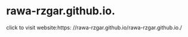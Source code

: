 # rawa-rzgar.github.io.


click to visit website:https: //rawa-rzgar.github.io/rawa-rzgar.github.io./
